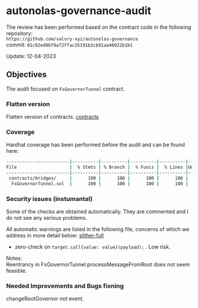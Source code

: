 # autonolas-governance-audit
The review has been performed based on the contract code in the following repository:<br>
`https://github.com/valory-xyz/autonolas-governance` <br>
commit: `01c92ed0b79a72ffac35191b2cb91aa46022b1b1` <br> 

Update: 12-04-2023  <br>

## Objectives
The audit focused on `FxGovernorTunnel` contract.

### Flatten version
Flatten version of contracts. [contracts](https://github.com/valory-xyz/autonolas-governance/blob/main/audits/internal3/analysis/contracts)

### Coverage
Hardhat coverage has been performed before the audit and can be found here:
```sh
------------------------|----------|----------|----------|----------|----------------|
File                    |  % Stmts | % Branch |  % Funcs |  % Lines |Uncovered Lines |
------------------------|----------|----------|----------|----------|----------------|
 contracts/bridges/     |      100 |      100 |      100 |      100 |                |
  FxGovernorTunnel.sol  |      100 |      100 |      100 |      100 |                |
```

### Security issues (instumantal)
Some of the checks are obtained automatically. They are commented and I do not see any serious problems.

All automatic warnings are listed in the following file, concerns of which we address in more detail below:
[slither-full](https://github.com/valory-xyz/autonolas-governance/blob/main/audits/internal3/analysis/slither_full.txt)
- zero-check on ```target.call{value: value}(payload);``` . Low risk.

Notes: <br>
Reentrancy in FxGovernorTunnel.processMessageFromRoot does not seem feasible.

### Needed Improvements and Bugs fixning
changeRootGovernor not event.


 
